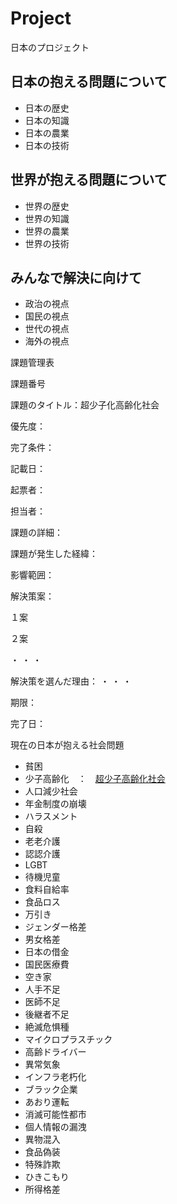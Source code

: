 # Project
日本のプロジェクト

日本の抱える問題について
--
- 日本の歴史
- 日本の知識
- 日本の農業
- 日本の技術

世界が抱える問題について
--
- 世界の歴史
- 世界の知識
- 世界の農業
- 世界の技術

みんなで解決に向けて
--
- 政治の視点
- 国民の視点
- 世代の視点
- 海外の視点

課題管理表

課題番号

課題のタイトル：超少子化高齢化社会

優先度：

完了条件：

記載日：

起票者：

担当者：

課題の詳細：

課題が発生した経緯：

影響範囲：

解決策案：

１案

２案

・
・
・


解決策を選んだ理由：
・
・
・


期限：

完了日：

現在の日本が抱える社会問題

- 貧困
- 少子高齢化　：　[超少子高齢化社会](https://github.com/TeamJapan2020/Project/issues/2)
- 人口減少社会
- 年金制度の崩壊
- ハラスメント
- 自殺
- 老老介護
- 認認介護
- LGBT
- 待機児童
- 食料自給率
- 食品ロス
- 万引き
- ジェンダー格差
- 男女格差
- 日本の借金
- 国民医療費
- 空き家
- 人手不足
- 医師不足
- 後継者不足
- 絶滅危惧種
- マイクロプラスチック
- 高齢ドライバー
- 異常気象
- インフラ老朽化
- ブラック企業
- あおり運転
- 消滅可能性都市
- 個人情報の漏洩
- 異物混入
- 食品偽装
- 特殊詐欺
- ひきこもり
- 所得格差
